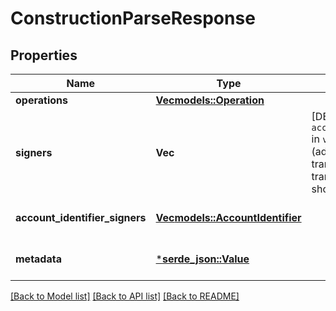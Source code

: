 # ConstructionParseResponse

## Properties
Name | Type | Description | Notes
------------ | ------------- | ------------- | -------------
**operations** | [**Vec<models::Operation>**](Operation.md) |  | 
**signers** | **Vec<String>** | [DEPRECATED by `account_identifier_signers` in `v1.4.4`] All signers (addresses) of a particular transaction. If the transaction is unsigned, it should be empty.  | [optional] [default to None]
**account_identifier_signers** | [**Vec<models::AccountIdentifier>**](AccountIdentifier.md) |  | [optional] [default to None]
**metadata** | [***serde_json::Value**](.md) |  | [optional] [default to None]

[[Back to Model list]](../README.md#documentation-for-models) [[Back to API list]](../README.md#documentation-for-api-endpoints) [[Back to README]](../README.md)


